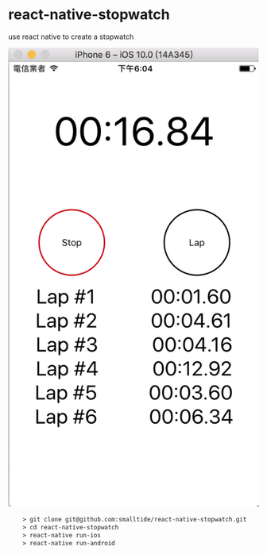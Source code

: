 # react-native-stopwatch
use react native to create a stopwatch

![alt text](https://github.com/smalltide/react-native-stopwatch/blob/master/screenshot.png "react-native-stopwatch")

```
	> git clone git@github.com:smalltide/react-native-stopwatch.git
	> cd react-native-stopwatch
	> react-native run-ios
	> react-native run-android
```